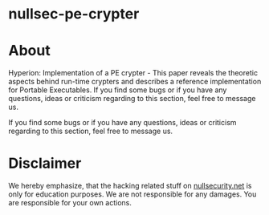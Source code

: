 # nullsec-pe-crypter

About
=====
Hyperion: Implementation of a PE crypter - This paper reveals the theoretic
aspects behind run-time crypters and describes a reference implementation for
Portable Executables. If you find some bugs or if you have any questions, ideas
or criticism regarding to this section, feel free to message us.

If you find some bugs or if you have any questions, ideas or criticism regarding
to this section, feel free to message us.

Disclaimer
==========
We hereby emphasize, that the hacking related stuff on
[nullsecurity.net](http://nullsecurity.net) is only for education purposes.
We are not responsible for any damages. You are responsible for your own
actions.
